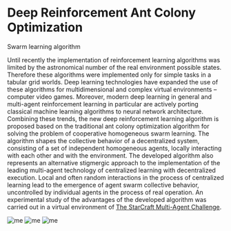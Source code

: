 # Deep Reinforcement Ant Colony Optimization
Swarm learning algorithm

Until recently the implementation of reinforcement learning algorithms was limited by the astronomical number of the real environment possible states. Therefore these algorithms were implemented only for simple tasks in a tabular grid worlds. Deep learning technologies have expanded the use of these algorithms for multidimensional and complex virtual environments – computer video games. Moreover, modern deep learning in general and multi-agent reinforcement learning in particular are actively porting classical machine learning algorithms to neural network architecture. Combining these trends, the new deep reinforcement learning algorithm is proposed based on the traditional ant colony optimization algorithm for solving the problem of cooperative homogeneous swarm learning. The algorithm shapes the collective behavior of a decentralized system, consisting of a set of independent homogeneous agents, locally interacting with each other and with the environment. The developed algorithm also represents an alternative stigmergic approach to the implementation of the leading multi-agent technology of centralized learning with decentralized execution. Local and often random interactions in the process of centralized learning lead to the emergence of agent swarm collective behavior, uncontrolled by individual agents in the process of real operation. An experimental study of the advantages of the developed algorithm was carried out in a virtual environment of [The StarCraft Multi-Agent Challenge](https://github.com/oxwhirl/smac). 

![me](https://github.com/Alekat13/Deep-Reinforcement-Ant-Colony-Optimization-/blob/main/DRACO_Learning1.gif)
![me](https://github.com/Alekat13/Deep-Reinforcement-Ant-Colony-Optimization-/blob/main/DRACO_Testing1.gif)
![me](https://github.com/Alekat13/Deep-Reinforcement-Ant-Colony-Optimization-/blob/main/DRACO_Testing2.gif)
